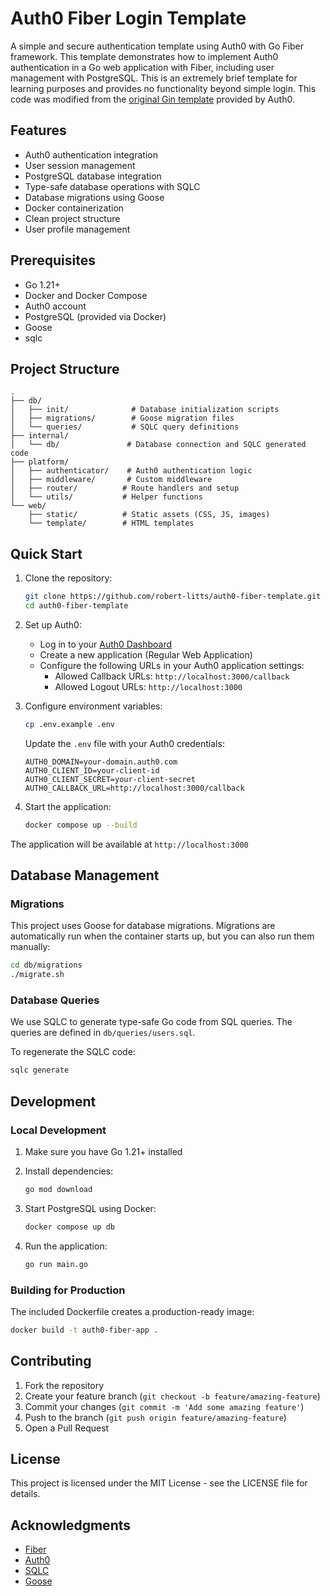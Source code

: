 # Auth0 Fiber Login Template

A simple and secure authentication template using Auth0 with Go Fiber framework. This template demonstrates how to implement Auth0 authentication in a Go web application with Fiber, including user management with PostgreSQL. This is an extremely brief template for learning purposes and provides no functionality beyond simple login. This code was modified from the [original Gin template](https://github.com/auth0-samples/auth0-golang-web-app/tree/master/01-Login) provided by Auth0.

## Features

- Auth0 authentication integration
- User session management
- PostgreSQL database integration
- Type-safe database operations with SQLC
- Database migrations using Goose
- Docker containerization
- Clean project structure
- User profile management

## Prerequisites

- Go 1.21+
- Docker and Docker Compose
- Auth0 account
- PostgreSQL (provided via Docker)
- Goose 
- sqlc

## Project Structure

```
.
├── db/
│   ├── init/              # Database initialization scripts
│   ├── migrations/        # Goose migration files
│   └── queries/           # SQLC query definitions
├── internal/
│   └── db/               # Database connection and SQLC generated code
├── platform/
│   ├── authenticator/    # Auth0 authentication logic
│   ├── middleware/       # Custom middleware
│   ├── router/          # Route handlers and setup
│   └── utils/           # Helper functions
└── web/
    ├── static/          # Static assets (CSS, JS, images)
    └── template/        # HTML templates
```

## Quick Start

1. Clone the repository:
   ```bash
   git clone https://github.com/robert-litts/auth0-fiber-template.git
   cd auth0-fiber-template
   ```

2. Set up Auth0:
   - Log in to your [Auth0 Dashboard](https://manage.auth0.com/)
   - Create a new application (Regular Web Application)
   - Configure the following URLs in your Auth0 application settings:
     - Allowed Callback URLs: `http://localhost:3000/callback`
     - Allowed Logout URLs: `http://localhost:3000`

3. Configure environment variables:
   ```bash
   cp .env.example .env
   ```

   Update the `.env` file with your Auth0 credentials:
   ```env
   AUTH0_DOMAIN=your-domain.auth0.com
   AUTH0_CLIENT_ID=your-client-id
   AUTH0_CLIENT_SECRET=your-client-secret
   AUTH0_CALLBACK_URL=http://localhost:3000/callback
   
   ```

4. Start the application:
   ```bash
   docker compose up --build
   ```

The application will be available at `http://localhost:3000`

## Database Management

### Migrations

This project uses Goose for database migrations. Migrations are automatically run when the container starts up, but you can also run them manually:

```bash
cd db/migrations
./migrate.sh
```

### Database Queries

We use SQLC to generate type-safe Go code from SQL queries. The queries are defined in `db/queries/users.sql`.

To regenerate the SQLC code:
```bash
sqlc generate
```

## Development

### Local Development

1. Make sure you have Go 1.21+ installed
2. Install dependencies:
   ```bash
   go mod download
   ```

3. Start PostgreSQL using Docker:
   ```bash
   docker compose up db
   ```

4. Run the application:
   ```bash
   go run main.go
   ```

### Building for Production

The included Dockerfile creates a production-ready image:

```bash
docker build -t auth0-fiber-app .
```

## Contributing

1. Fork the repository
2. Create your feature branch (`git checkout -b feature/amazing-feature`)
3. Commit your changes (`git commit -m 'Add some amazing feature'`)
4. Push to the branch (`git push origin feature/amazing-feature`)
5. Open a Pull Request

## License

This project is licensed under the MIT License - see the LICENSE file for details.

## Acknowledgments

- [Fiber](https://gofiber.io/)
- [Auth0](https://auth0.com/)
- [SQLC](https://sqlc.dev/)
- [Goose](https://github.com/pressly/goose)